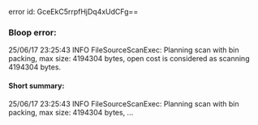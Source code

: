 error id: GceEkC5rrpfHjDq4xUdCFg==
### Bloop error:

25/06/17 23:25:43 INFO FileSourceScanExec: Planning scan with bin packing, max size: 4194304 bytes, open cost is considered as scanning 4194304 bytes.
#### Short summary: 

25/06/17 23:25:43 INFO FileSourceScanExec: Planning scan with bin packing, max size: 4194304 bytes, ...